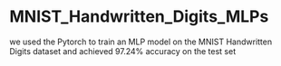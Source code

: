 # MNIST_Handwritten_Digits_MLPs
we used the Pytorch to train an MLP model on the MNIST Handwritten Digits dataset and achieved 97.24% accuracy on the test set
